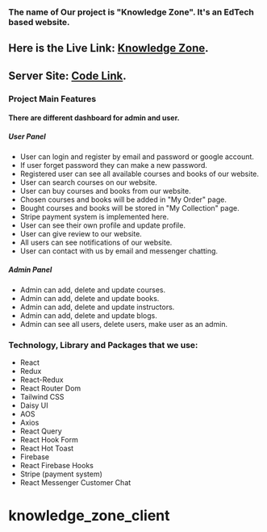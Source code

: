 ### The name of Our project is "Knowledge Zone". It's an EdTech based website.

## Here is the Live Link:  [Knowledge Zone](https://knowledge-zone-c97ee.web.app).

## Server Site:  [Code Link](https://github.com/BloomingGang/knowledge-zone-server). 

### Project Main Features

#### There are different dashboard for admin and user.

##### User Panel
* User can login and register by email and password or google account.
* If user forget password they can make a new password.
* Registered user can see all available courses and books of our website.
* User can search courses on our website.
* User can buy courses and books from our website.
* Chosen courses and books will be added in "My Order" page.
* Bought courses and books will be stored in "My Collection" page. 
* Stripe payment system is implemented here.
* User can see their own profile and update profile.
* User can give review to our website.
* All users can see notifications of our website.
* User can contact with us by email and messenger chatting. 

##### Admin Panel
* Admin can add, delete and update courses.
* Admin can add, delete and update books.
* Admin can add, delete and update instructors.
* Admin can add, delete and update blogs.
* Admin can see all users, delete users, make user as an admin.  


### Technology, Library and Packages that we use:
* React
* Redux
* React-Redux
* React Router Dom
* Tailwind CSS
* Daisy UI
* AOS
* Axios
* React Query
* React Hook Form
* React Hot Toast
* Firebase
* React Firebase Hooks
* Stripe (payment system)
* React Messenger Customer Chat
# knowledge_zone_client
